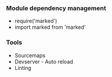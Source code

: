 

### Module dependency management
- require('marked')
- import marked from 'marked'

### Tools
- Sourcemaps
- Devserver - Auto reload
- Linting
